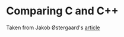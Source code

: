 Comparing C and C++
===================

Taken from Jakob Østergaard's [article](http://unthought.net/c++/c_vs_c++.html)


